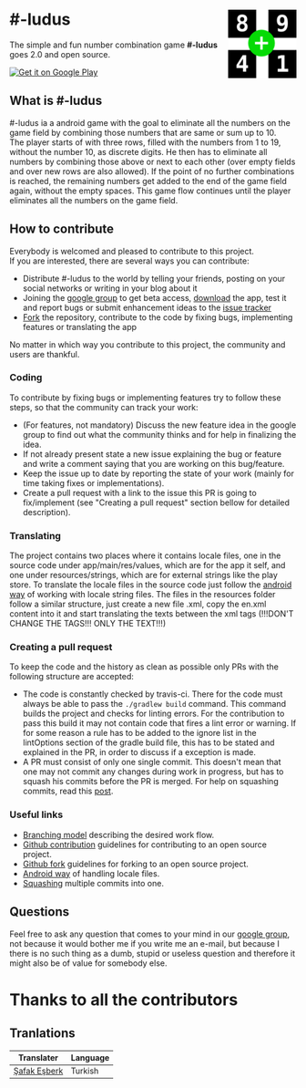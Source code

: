 # #-ludus <img src="https://raw.githubusercontent.com/FallenRiteMonk/ludus/dev/resources/images/icon.png" width="120" align="right">

The simple and fun number combination game **#-ludus** goes 2.0 and open source.

<a href="https://play.google.com/store/apps/details?id=com.fallenritemonk.ludus">
  <img alt="Get it on Google Play"
       src="https://developer.android.com/images/brand/en_generic_rgb_wo_45.png" />
</a>

## What is #-ludus

\#-ludus ia a android game with the goal to eliminate all the numbers on the game field by combining those numbers that are same or sum up to 10.<br>
The player starts of with three rows, filled with the numbers from 1 to 19, without the number 10, as discrete digits.
He then has to eliminate all numbers by combining those above or next to each other (over empty fields and over new rows are also allowed).
If the point of no further combinations is reached, the remaining numbers get added to the end of the game field again, without the empty spaces.
This game flow continues until the player eliminates all the numbers on the game field.

## How to contribute

Everybody is welcomed and pleased to contribute to this project.<br>
If you are interested, there are several ways you can contribute:
* Distribute #-ludus to the world by telling your friends, posting on your social networks or writing in your blog about it
* Joining the [google group](https://groups.google.com/forum/#!forum/FRM-ludus) to get beta access, [download](https://play.google.com/store/apps/details?id=com.fallenritemonk.numbers) the app, test it and report bugs or submit enhancement ideas to the [issue tracker](https://github.com/FallenRiteMonk/ludus/issues)
* [Fork](https://guides.github.com/activities/forking/) the repository, contribute to the code by fixing bugs, implementing features or translating the app

No matter in which way you contribute to this project, the community and users are thankful.

### Coding

To contribute by fixing bugs or implementing features try to follow these steps, so that the community can track your work:
* (For features, not mandatory) Discuss the new feature idea in the google group to find out what the community thinks and for help in finalizing the idea.
* If not already present state a new issue explaining the bug or feature and write a comment saying that you are working on this bug/feature.
* Keep the issue up to date by reporting the state of your work (mainly for time taking fixes or implementations).
* Create a pull request with a link to the issue this PR is going to fix/implement (see "Creating a pull request" section bellow for detailed description).

### Translating

The project contains two places where it contains locale files, one in the source code under app/main/res/values, which are for the app it self, and one under resources/strings, which are for external strings like the play store.
To translate the locale files in the source code just follow the [android way](http://developer.android.com/training/basics/supporting-devices/language.html#CreateDirs) of working with locale string files.
The files in the resources folder follow a similar structure, just create a new file <languagecode>.xml, copy the en.xml content into it and start translating the texts between the xml tags (!!!DON'T CHANGE THE TAGS!!! ONLY THE TEXT!!!)

### Creating a pull request

To keep the code and the history as clean as possible only PRs with the following structure are accepted:
* The code is constantly checked by travis-ci. There for the code must always be able to pass the ```./gradlew build``` command. This command builds the project and checks for linting errors.
For the contribution to pass this build it may not contain code that fires a lint error or warning.
If for some reason a rule has to be added to the ignore list in the lintOptions section of the gradle build file, this has to be stated and explained in the PR, in order to discuss if a exception is made.
* A PR must consist of only one single commit. This doesn't mean that one may not commit any changes during work in progress, but has to squash his commits before the PR is merged.
For help on squashing commits, read this [post](feeding.cloud.geek.nz/posts/combining-multiple-commits-into-one/).

### Useful links

* [Branching model](http://nvie.com/posts/a-successful-git-branching-model/) describing the desired work flow.
* [Github contribution](https://guides.github.com/activities/contributing-to-open-source/#contributing) guidelines for contributing to an open source project.
* [Github fork](https://guides.github.com/activities/forking/) guidelines for forking to an open source project.
* [Android way](http://developer.android.com/training/basics/supporting-devices/language.html#CreateDirs) of handling locale files.
* [Squashing](feeding.cloud.geek.nz/posts/combining-multiple-commits-into-one/) multiple commits into one.

## Questions

Feel free to ask any question that comes to your mind in our [google group](https://groups.google.com/forum/#!forum/FRM-ludus),
not because it would bother me if you write me an e-mail, but because I there is no such thing as a dumb, stupid or useless question and therefore it might also be of value for somebody else.

# Thanks to all the contributors

## Tranlations

Translater | Language
-----------|-----------
[Şafak Eşberk](https://github.com/safakesberk) | Turkish
